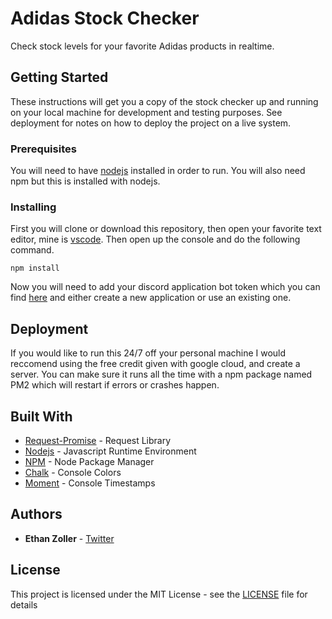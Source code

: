 # Adidas Stock Checker

Check stock levels for your favorite Adidas products in realtime.

## Getting Started

These instructions will get you a copy of the stock checker up and running on your local machine for development and testing purposes. See deployment for notes on how to deploy the project on a live system.

### Prerequisites

You will need to have [nodejs](https://nodejs.org/en/) installed in order to run. You will also need npm but this is installed with nodejs.

### Installing

First you will clone or download this repository, then open your favorite text editor, mine is [vscode](https://code.visualstudio.com/). Then open up the console and do the following command.

```
npm install
```

Now you will need to add your discord application bot token which you can find [here](https://discordapp.com/developers/applications/) and either create a new application or use an existing one.

## Deployment

If you would like to run this 24/7 off your personal machine I would reccomend using the free credit given with google cloud, and create a server. You can make sure it runs all the time with a npm package named PM2 which will restart if errors or crashes happen.

## Built With

- [Request-Promise](https://www.npmjs.com/package/request-promise) - Request Library
- [Nodejs](https://nodejs.org/en/) - Javascript Runtime Environment
- [NPM](https://www.npmjs.com/) - Node Package Manager
- [Chalk](https://www.npmjs.com/package/chalk) - Console Colors
- [Moment](https://www.npmjs.com/package/moment) - Console Timestamps

## Authors

- **Ethan Zoller** - [Twitter](https://twitter.com/ethanzolla)

## License

This project is licensed under the MIT License - see the [LICENSE](LICENSE) file for details
